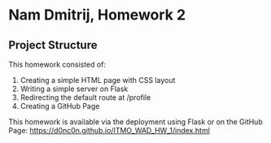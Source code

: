 # Nam Dmitrij, Homework 2

## Project Structure
This homework consisted of:
1. Creating a simple HTML page with CSS layout
2. Writing a simple server on Flask
3. Redirecting the default route at /profile
4. Creating a GitHub Page

This homework is available via the deployment using Flask or on the GitHub Page: https://d0nc0n.github.io/ITMO_WAD_HW_1/index.html
